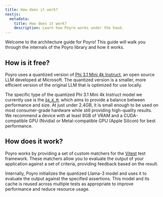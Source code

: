 ```yaml
---
title: How does it work?
nextjs:
  metadata:
    title: How does it work?
    description: Learn how Poyro works under the hood.
---
```


Welcome to the architecture guide for Poyro! This guide will walk you through the internals of the Poyro library and how it works.

## How is it free?

Poyro uses a quantized version of [Phi 3.1 Mini 4k Instruct](https://huggingface.co/microsoft/Phi-3-mini-4k-instruct), an open source LLM developed at Microsoft. The quantized version is a smaller, more efficient version of the original LLM that is optimized for use locally.

The specific type of the quantized Phi 3.1 Mini 4k Instruct model we currently use is the [`Q4_K_M`](https://huggingface.co/bartowski/Phi-3.1-mini-4k-instruct-GGUF), which aims to provide a balance between performance and size. At just under 2.4GB, it is small enough to be used on most consumer-grade hardware while still providing high-quality results. We recommend a device with at least 8GB of VRAM and a CUDA-compatible GPU (Nvidia) or Metal-compatible GPU (Apple Silicon) for best performance.

## How does it work?

Poyro works by providing a set of custom matchers for the [Vitest](https://vitest.dev/) test framework. These matchers allow you to evaluate the output of your application against a set of criteria, providing feedback based on the result.

Internally, Poyro initializes the quantized Llama-3 model and uses it to evaluate the output against the specified assertions. This model and its cache is reused across multiple tests as appropriate to improve performance and reduce resource usage.
